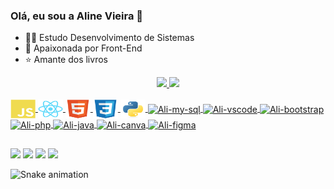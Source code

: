 ### Olá, eu sou a Aline Vieira 👋

- 👩‍💻 Estudo Desenvolvimento de Sistemas
- 💛 Apaixonada por Front-End
- ⭐ Amante dos livros

<div align="center">
  <a href="https://github.com/opalinoca">
  <img height="180em" src="https://github-readme-stats.vercel.app/api?username=opalinoca&show_icons=true&theme=synthwave&include_all_commits=true&count_private=true"/>
  <img height="180em" src="https://github-readme-stats.vercel.app/api/top-langs/?username=opalinoca&layout=compact&langs_count=7&theme=synthwave"/>
</div>
  
  <div style="display: inline_block"><br>
  <img align="center" alt="Ali-Js" height="30" width="40" src="https://raw.githubusercontent.com/devicons/devicon/master/icons/javascript/javascript-plain.svg">
  <img align="center" alt="Ali-React" height="30" width="40" src="https://raw.githubusercontent.com/devicons/devicon/master/icons/react/react-original.svg">
  <img align="center" alt="Ali-HTML" height="30" width="40" src="https://raw.githubusercontent.com/devicons/devicon/master/icons/html5/html5-original.svg">
  <img align="center" alt="Ali-CSS" height="30" width="40" src="https://raw.githubusercontent.com/devicons/devicon/master/icons/css3/css3-original.svg">
  <img align="center" alt="Ali-Python" height="30" width="40" src="https://raw.githubusercontent.com/devicons/devicon/master/icons/python/python-original.svg">
  <img align="center" alt="Ali-my-sql" height="30" width="40" src="https://cdn.jsdelivr.net/gh/devicons/devicon/icons/mysql/mysql-original.svg">
  <img align="center" alt="Ali-vscode" height="30" width="40" src= "https://cdn.jsdelivr.net/gh/devicons/devicon/icons/vscode/vscode-original.svg">
  <img align="center" alt="Ali-bootstrap" height="30" width="40" src= "https://cdn.jsdelivr.net/gh/devicons/devicon/icons/bootstrap/bootstrap-original.svg">
  <img align="center" alt="Ali-php" height="30" width="40" src= "https://cdn.jsdelivr.net/gh/devicons/devicon/icons/php/php-original.svg">
  <img align="center" alt="Ali-java" height="30" width="40" src= "https://cdn.jsdelivr.net/gh/devicons/devicon/icons/java/java-original.svg">
  <img align="center" alt="Ali-canva" height="30" width="40" src= "https://cdn.jsdelivr.net/gh/devicons/devicon/icons/canva/canva-original.svg">
  <img align="center" alt="Ali-figma" height="30" width="40" src= "https://cdn.jsdelivr.net/gh/devicons/devicon/icons/figma/figma-original.svg">                                                           
                                                                   
</div>
  
  ##
  
  <div>
  
  <a href="https://instagram.com/opalinoca" target="_blank"><img src="https://img.shields.io/badge/-Instagram-%23E4405F?style=for-the-badge&logo=instagram&logoColor=white" target="_blank"></a>
  <a href = "mailto:contato.alinevieira77@gmail.com"><img src="https://img.shields.io/badge/-Gmail-%23333?style=for-the-badge&logo=gmail&logoColor=white" target="_blank"></a>
  <a href="https://www.linkedin.com/in/aline-vieira-283853209" target="_blank"><img src="https://img.shields.io/badge/-LinkedIn-%230077B5?style=for-the-badge&logo=linkedin&logoColor=white" target="_blank"></a> 
  <a href="aline.vieira77@yahoo.com" target="_blank"><img src="https://img.shields.io/badge/Apple_Podcasts-9933CC?style=for-the-badge&logo=apple-podcasts&logoColor=white" target="_blank"></a> 
  </div>
  
  ![Snake animation](https://github.com/opalinoca/opalinoca/blob/output/github-contribution-grid-snake.svg)
 
</div>
